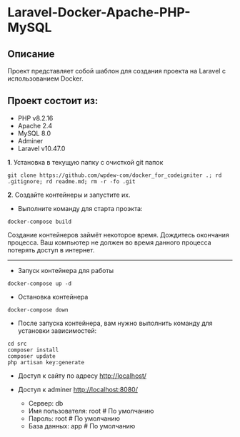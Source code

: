 # Laravel-Docker-Apache-PHP-MySQL

## Описание

Проект представляет собой шаблон для создания проекта на Laravel с использованием Docker.

## Проект состоит из:

* PHP v8.2.16
* Apache 2.4
* MySQL 8.0
* Adminer
* Laravel v10.47.0

**1**. Установка в текущую папку с очисткой git папок 
```
git clone https://github.com/wpdew-com/docker_for_codeigniter .; rd .gitignore; rd readme.md; rm -r -fo .git
```

**2**. Создайте контейнеры и запустите их.

* Выполните команду для старта проэкта:

```shell script
docker-compose build
```

Создание контейнеров займёт некоторое время. Дождитесь окончания процесса. Ваш компьютер не должен во время данного процесса потерять доступ в интернет.  
<hr/>

* Запуск контейнера для работы
```shell script
docker-compose up -d
```
* Остановка контейнера
```shell script
docker-compose down
```

* После запуска контейнера, вам нужно выполнить команду для установки зависимостей:

```shell script
cd src
composer install
composer update
php artisan key:generate
```


* Доступ к сайту по адресу [http://localhost/](http://localhost/)
* Доступ к adminer [http://localhost:8080/](http://localhost:8080/) 
    
    - Сервер: db
    - Имя пользователя: root # По умолчанию
    - Пароль: root # По умолчанию
    - База данных: app # По умолчанию
